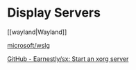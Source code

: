 # Display Servers

[[wayland|Wayland]]

[microsoft/wslg](https://github.com/microsoft/wslg)

[GitHub - Earnestly/sx: Start an xorg server](https://github.com/earnestly/sx)
